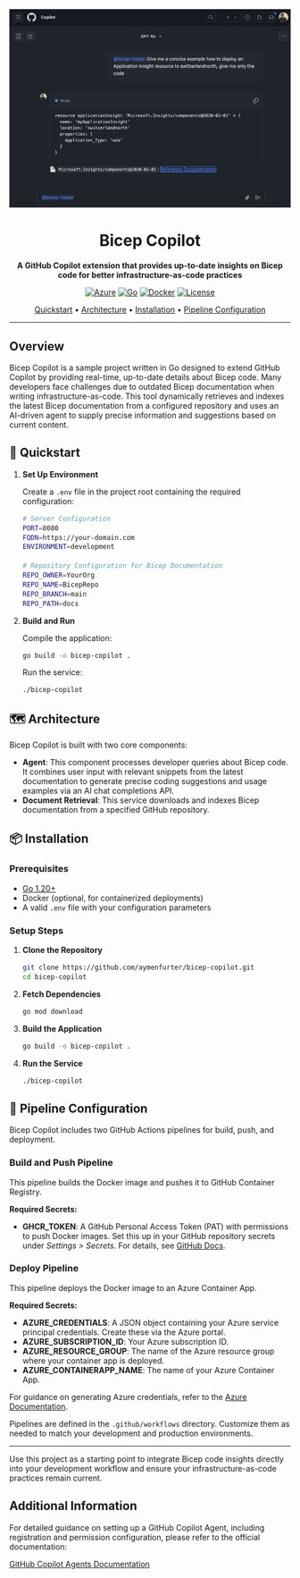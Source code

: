 <div align="center">
  <img src="preview.png" width="700"/>
  <h1>Bicep Copilot</h1>
  
  <p><strong>A GitHub Copilot extension that provides up-to-date insights on Bicep code for better infrastructure-as-code practices</strong></p>
  
  [![Azure](https://img.shields.io/badge/azure-ready-0078D4?style=flat-square)](https://azure.microsoft.com)
  [![Go](https://img.shields.io/badge/go-1.20-blue?style=flat-square)](https://golang.org)
  [![Docker](https://img.shields.io/badge/docker-supported-2496ED?style=flat-square)](https://www.docker.com)
  [![License](https://img.shields.io/badge/license-MIT-green?style=flat-square)](LICENSE)
  
  [Quickstart](#-quickstart) •
  [Architecture](#-architecture) •
  [Installation](#-installation) •
  [Pipeline Configuration](#-pipeline-configuration)
</div>

---

## Overview

Bicep Copilot is a sample project written in Go designed to extend GitHub Copilot by providing real-time, up-to-date details about Bicep code. Many developers face challenges due to outdated Bicep documentation when writing infrastructure-as-code. This tool dynamically retrieves and indexes the latest Bicep documentation from a configured repository and uses an AI-driven agent to supply precise information and suggestions based on current content.

## 🚀 Quickstart

1. **Set Up Environment**

   Create a `.env` file in the project root containing the required configuration:

   ```bash
   # Server Configuration
   PORT=8080
   FQDN=https://your-domain.com
   ENVIRONMENT=development

   # Repository Configuration for Bicep Documentation
   REPO_OWNER=YourOrg
   REPO_NAME=BicepRepo
   REPO_BRANCH=main
   REPO_PATH=docs
   ```

2. **Build and Run**

   Compile the application:

   ```bash
   go build -o bicep-copilot .
   ```

   Run the service:

   ```bash
   ./bicep-copilot
   ```

## 🗺️ Architecture

Bicep Copilot is built with two core components:

- **Agent**: This component processes developer queries about Bicep code. It combines user input with relevant snippets from the latest documentation to generate precise coding suggestions and usage examples via an AI chat completions API.
- **Document Retrieval**: This service downloads and indexes Bicep documentation from a specified GitHub repository.

## 📦 Installation

### Prerequisites

- [Go 1.20+](https://golang.org)
- Docker (optional, for containerized deployments)
- A valid `.env` file with your configuration parameters

### Setup Steps

1. **Clone the Repository**

   ```bash
   git clone https://github.com/aymenfurter/bicep-copilot.git
   cd bicep-copilot
   ```

2. **Fetch Dependencies**

   ```bash
   go mod download
   ```

3. **Build the Application**

   ```bash
   go build -o bicep-copilot .
   ```

4. **Run the Service**

   ```bash
   ./bicep-copilot
   ```

## 🚧 Pipeline Configuration

Bicep Copilot includes two GitHub Actions pipelines for build, push, and deployment.

### Build and Push Pipeline

This pipeline builds the Docker image and pushes it to GitHub Container Registry.

**Required Secrets:**

- **GHCR_TOKEN**: A GitHub Personal Access Token (PAT) with permissions to push Docker images. Set this up in your GitHub repository secrets under *Settings > Secrets*. For details, see [GitHub Docs](https://docs.github.com/en/packages/working-with-a-github-packages-registry).

### Deploy Pipeline

This pipeline deploys the Docker image to an Azure Container App.

**Required Secrets:**

- **AZURE_CREDENTIALS**: A JSON object containing your Azure service principal credentials. Create these via the Azure portal.
- **AZURE_SUBSCRIPTION_ID**: Your Azure subscription ID.
- **AZURE_RESOURCE_GROUP**: The name of the Azure resource group where your container app is deployed.
- **AZURE_CONTAINERAPP_NAME**: The name of your Azure Container App.

For guidance on generating Azure credentials, refer to the [Azure Documentation](https://docs.microsoft.com/en-us/azure/container-apps/).

Pipelines are defined in the `.github/workflows` directory. Customize them as needed to match your development and production environments.

---

Use this project as a starting point to integrate Bicep code insights directly into your development workflow and ensure your infrastructure-as-code practices remain current.

## Additional Information

For detailed guidance on setting up a GitHub Copilot Agent, including registration and permission configuration, please refer to the official documentation:

[GitHub Copilot Agents Documentation](https://docs.github.com/en/copilot/building-copilot-extensions/building-a-copilot-agent-for-your-copilot-extension/about-copilot-agents)
